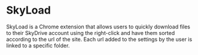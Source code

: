 SkyLoad
==============
SkyLoad is a Chrome extension that allows users to quickly download files to their SkyDrive account using the right-click and have them sorted according to the url of the site. Each url added to the settings by the user is linked to a specific folder.